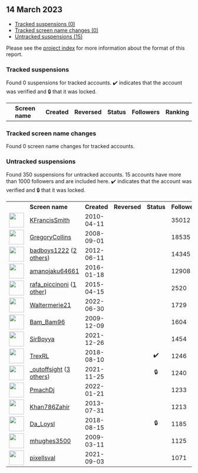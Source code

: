 ## 14 March 2023

* [Tracked suspensions (0)](#tracked-suspensions)
* [Tracked screen name changes (0)](#tracked-screen-name-changes)
* [Untracked suspensions (15)](#untracked-suspensions)

Please see the [project index](https://github.com/travisbrown/twitter-watch) for more information about the format of this report.

### Tracked suspensions

Found 0 suspensions for tracked accounts.
  ✔️ indicates that the account was verified and 🔒 that it was locked.

<table>
    <tr>
        <th></th>
        <th align="left">Screen name</th>
        <th align="left">Created</th>
        <th align="left">Reversed</th>
        <th align="left">Status</th>
        <th align="left">Followers</th>
        <th align="left">Ranking</th></tr>
    </tr></table>

### Tracked screen name changes

Found 0 screen name changes for tracked accounts.

### Untracked suspensions

Found 350 suspensions for untracked accounts.
15 accounts have more than 1000 followers and are included here.
  ✔️ indicates that the account was verified and 🔒 that it was locked.

<table>
    <tr>
        <th></th>
        <th align="left">Screen name</th>
        <th align="left">Created</th>
        <th align="left">Reversed</th>
        <th align="left">Status</th>
        <th align="left">Followers</th>
    </tr>
        <tr>
            <td><a href="https://twitter.com/intent/user?user_id=131688118">
                <img src="https://pbs.twimg.com/profile_images/845368216897630208/OX0Tk1x0_normal.jpg" width="40px" height="40px" align="center"/></a>
            </td>
            <td>
                <a href="https://twitter.com/KFrancisSmith">KFrancisSmith</a></td>
            <td>2010-04-11</td>
            <td></td>
            <td align="center"></td>
            <td>35012</td>
        </tr>
        <tr>
            <td><a href="https://twitter.com/intent/user?user_id=16088048">
                <img src="https://pbs.twimg.com/profile_images/1593996389046009856/wpYKQsWg_normal.jpg" width="40px" height="40px" align="center"/></a>
            </td>
            <td>
                <a href="https://twitter.com/GregoryCollins">GregoryCollins</a></td>
            <td>2008-09-01</td>
            <td></td>
            <td align="center"></td>
            <td>18535</td>
        </tr>
        <tr>
            <td><a href="https://twitter.com/intent/user?user_id=605201828">
                <img src="https://pbs.twimg.com/profile_images/1172452424444809216/ZfojKNPE_normal.jpg" width="40px" height="40px" align="center"/></a>
            </td>
            <td>
                <a href="https://twitter.com/badboys1222">badboys1222</a>&nbsp;(<a href="https://api.memory.lol/v1/tw/id/605201828">2 others</a>)&nbsp;</td>
            <td>2012-06-11</td>
            <td></td>
            <td align="center"></td>
            <td>14345</td>
        </tr>
        <tr>
            <td><a href="https://twitter.com/intent/user?user_id=4776694680">
                <img src="https://pbs.twimg.com/profile_images/722780606501822464/vizVKp7D_normal.jpg" width="40px" height="40px" align="center"/></a>
            </td>
            <td>
                <a href="https://twitter.com/amanojaku64661">amanojaku64661</a></td>
            <td>2016-01-18</td>
            <td></td>
            <td align="center"></td>
            <td>12908</td>
        </tr>
        <tr>
            <td><a href="https://twitter.com/intent/user?user_id=3168034024">
                <img src="https://pbs.twimg.com/profile_images/1352077111499042816/gzsdu00C_normal.jpg" width="40px" height="40px" align="center"/></a>
            </td>
            <td>
                <a href="https://twitter.com/rafa_piccinoni">rafa_piccinoni</a>&nbsp;(<a href="https://api.memory.lol/v1/tw/id/3168034024">1 other</a>)&nbsp;</td>
            <td>2015-04-15</td>
            <td></td>
            <td align="center"></td>
            <td>2520</td>
        </tr>
        <tr>
            <td><a href="https://twitter.com/intent/user?user_id=1542427782487105536">
                <img src="https://pbs.twimg.com/profile_images/1542427993271926787/sUJv3-Xx_normal.jpg" width="40px" height="40px" align="center"/></a>
            </td>
            <td>
                <a href="https://twitter.com/Waltermerie21">Waltermerie21</a></td>
            <td>2022-06-30</td>
            <td></td>
            <td align="center"></td>
            <td>1729</td>
        </tr>
        <tr>
            <td><a href="https://twitter.com/intent/user?user_id=95713711">
                <img src="https://pbs.twimg.com/profile_images/1537690808106852353/9igOcsvF_normal.jpg" width="40px" height="40px" align="center"/></a>
            </td>
            <td>
                <a href="https://twitter.com/Bam_Bam96">Bam_Bam96</a></td>
            <td>2009-12-09</td>
            <td></td>
            <td align="center"></td>
            <td>1604</td>
        </tr>
        <tr>
            <td><a href="https://twitter.com/intent/user?user_id=1474934119750520832">
                <img src="https://pbs.twimg.com/profile_images/1584009116564877312/krb9f4Qr_normal.jpg" width="40px" height="40px" align="center"/></a>
            </td>
            <td>
                <a href="https://twitter.com/SirBoyya">SirBoyya</a></td>
            <td>2021-12-26</td>
            <td></td>
            <td align="center"></td>
            <td>1454</td>
        </tr>
        <tr>
            <td><a href="https://twitter.com/intent/user?user_id=1027707954479423488">
                <img src="https://pbs.twimg.com/profile_images/1562186419656949760/4VLx8QPV_normal.jpg" width="40px" height="40px" align="center"/></a>
            </td>
            <td>
                <a href="https://twitter.com/TrexRL">TrexRL</a></td>
            <td>2018-08-10</td>
            <td></td>
            <td align="center">✔️</td>
            <td>1246</td>
        </tr>
        <tr>
            <td><a href="https://twitter.com/intent/user?user_id=1463932529992417281">
                <img src="https://pbs.twimg.com/profile_images/1586051162180034560/HlvLLq8w_normal.jpg" width="40px" height="40px" align="center"/></a>
            </td>
            <td>
                <a href="https://twitter.com/_outoffsight">_outoffsight</a>&nbsp;(<a href="https://api.memory.lol/v1/tw/id/1463932529992417281">3 others</a>)&nbsp;</td>
            <td>2021-11-25</td>
            <td></td>
            <td align="center">🔒</td>
            <td>1240</td>
        </tr>
        <tr>
            <td><a href="https://twitter.com/intent/user?user_id=1484369162675769344">
                <img src="https://pbs.twimg.com/profile_images/1593417201737949184/vToXi7UR_normal.jpg" width="40px" height="40px" align="center"/></a>
            </td>
            <td>
                <a href="https://twitter.com/PmachDj">PmachDj</a></td>
            <td>2022-01-21</td>
            <td></td>
            <td align="center"></td>
            <td>1233</td>
        </tr>
        <tr>
            <td><a href="https://twitter.com/intent/user?user_id=1636698703">
                <img src="https://pbs.twimg.com/profile_images/378800000222323453/119241e1da426d053298c30281ddbfb6_normal.jpeg" width="40px" height="40px" align="center"/></a>
            </td>
            <td>
                <a href="https://twitter.com/Khan786Zahir">Khan786Zahir</a></td>
            <td>2013-07-31</td>
            <td></td>
            <td align="center"></td>
            <td>1213</td>
        </tr>
        <tr>
            <td><a href="https://twitter.com/intent/user?user_id=1029815236512174081">
                <img src="https://pbs.twimg.com/profile_images/1505542535560716291/YskvMblm_normal.jpg" width="40px" height="40px" align="center"/></a>
            </td>
            <td>
                <a href="https://twitter.com/Da_Loysl">Da_Loysl</a></td>
            <td>2018-08-15</td>
            <td></td>
            <td align="center">🔒</td>
            <td>1185</td>
        </tr>
        <tr>
            <td><a href="https://twitter.com/intent/user?user_id=23708221">
                <img src="https://pbs.twimg.com/profile_images/566494254613004290/RXndIqq7_normal.jpeg" width="40px" height="40px" align="center"/></a>
            </td>
            <td>
                <a href="https://twitter.com/mhughes3500">mhughes3500</a></td>
            <td>2009-03-11</td>
            <td></td>
            <td align="center"></td>
            <td>1125</td>
        </tr>
        <tr>
            <td><a href="https://twitter.com/intent/user?user_id=1433624102623907840">
                <img src="https://pbs.twimg.com/profile_images/1593832213199683585/cRqDEsw4_normal.jpg" width="40px" height="40px" align="center"/></a>
            </td>
            <td>
                <a href="https://twitter.com/pixellsval">pixellsval</a></td>
            <td>2021-09-03</td>
            <td></td>
            <td align="center"></td>
            <td>1071</td>
        </tr></table>
